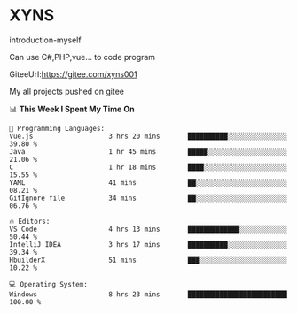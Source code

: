 # XYNS
introduction-myself

Can use C#,PHP,vue... to code program

GiteeUrl:https://gitee.com/xyns001

My all projects pushed on gitee

<!--START_SECTION:waka-->
📊 **This Week I Spent My Time On** 

```text
💬 Programming Languages: 
Vue.js                   3 hrs 20 mins       ██████████░░░░░░░░░░░░░░░   39.80 % 
Java                     1 hr 45 mins        █████░░░░░░░░░░░░░░░░░░░░   21.06 % 
C                        1 hr 18 mins        ████░░░░░░░░░░░░░░░░░░░░░   15.55 % 
YAML                     41 mins             ██░░░░░░░░░░░░░░░░░░░░░░░   08.21 % 
GitIgnore file           34 mins             ██░░░░░░░░░░░░░░░░░░░░░░░   06.76 % 

🔥 Editors: 
VS Code                  4 hrs 13 mins       █████████████░░░░░░░░░░░░   50.44 % 
IntelliJ IDEA            3 hrs 17 mins       ██████████░░░░░░░░░░░░░░░   39.34 % 
HbuilderX                51 mins             ███░░░░░░░░░░░░░░░░░░░░░░   10.22 % 

💻 Operating System: 
Windows                  8 hrs 23 mins       █████████████████████████   100.00 % 
```


<!--END_SECTION:waka-->

